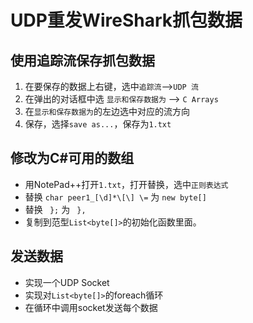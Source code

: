 # UDP重发WireShark抓包数据

## 使用追踪流保存抓包数据

1. 在要保存的数据上右键，选中`追踪流`-->`UDP 流`  
2. 在弹出的对话框中选 `显示和保存数据为` --> `C Arrays`  
3. 在`显示和保存数据为`的左边选中对应的流方向  
4. 保存，选择`save as...`，保存为`1.txt`  

## 修改为C#可用的数组

* 用NotePad++打开`1.txt`，打开替换，选中`正则表达式`      
* 替换 `char peer1_[\d]*\[\] \=` 为 `new byte[]`   
* 替换 ` };` 为 ` },`  
* 复制到范型`List<byte[]>`的初始化函数里面。  

## 发送数据

* 实现一个UDP Socket
* 实现对`List<byte[]>`的foreach循环
* 在循环中调用socket发送每个数据